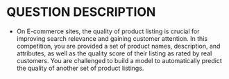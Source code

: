 # QUESTION DESCRIPTION 

* On E-commerce sites, the quality of product listing is crucial for improving search relevance and gaining customer attention. 
In this competition, you are provided a set of product names, description, and attributes,
as well as the quality score of their listing as rated by real customers.
You are challenged to build a model to automatically predict the quality of another set of product listings.


